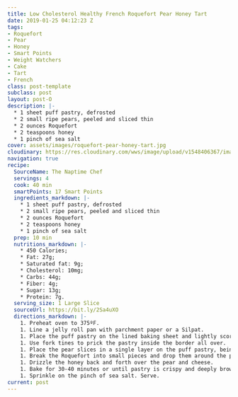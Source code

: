 ```yaml
---
title: Low Cholesterol Healthy French Roquefort Pear Honey Tart
date: 2019-01-25 04:12:23 Z
tags:
- Roquefort
- Pear
- Honey
- Smart Points
- Weight Watchers
- Cake
- Tart
- French
class: post-template
subclass: post
layout: post-O
description: |-
  * 1 sheet puff pastry, defrosted
  * 2 small ripe pears, peeled and sliced thin
  * 2 ounces Roquefort
  * 2 teaspoons honey
  * 1 pinch of sea salt
cover: assets/images/roquefort-pear-honey-tart.jpg
cloudinary: https://res.cloudinary.com/wws/image/upload/v1548406367/images/roquefort-pear-honey-tart.jpg
navigation: true
recipe:
  SourceName: The Naptime Chef
  servings: 4
  cook: 40 min
  smartPoints: 17 Smart Points
  ingredients_markdown: |-
    * 1 sheet puff pastry, defrosted
    * 2 small ripe pears, peeled and sliced thin
    * 2 ounces Roquefort
    * 2 teaspoons honey
    * 1 pinch of sea salt
  prep: 10 min
  nutritions_markdown: |-
    * 450 Calories;
    * Fat: 27g;
    * Saturated fat: 9g;
    * Cholesterol: 10mg;
    * Carbs: 44g;
    * Fiber: 4g;
    * Sugar: 13g;
    * Protein: 7g.
  serving_size: 1 Large Slice
  sourceUrl: https://bit.ly/2Sa4uXO
  directions_markdown: |-
    1. Preheat oven to 375ºF.
    1. Line a jelly roll pan with parchment paper or a Silpat.
    1. Place the puff pastry on the lined baking sheet and lightly score a 1/2″ border around the edge with a sharp knife.
    1. Use fork tines to prick the pastry inside the border all over.
    1. Place the pear slices in a single layer on the puff pastry, being careful not to overlap.
    1. Break the Roquefort into small pieces and drop them around the pear slices.
    1. Drizzle the honey back and forth over the pear and cheese.
    1. Bake for 30-40 minutes or until pastry is crispy and deeply browned.
    1. Sprinkle on the pinch of sea salt. Serve.
current: post
---
```


